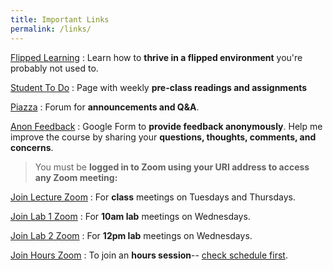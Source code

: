 ```yaml
---
title: Important Links
permalink: /links/
---
```

[Flipped Learning](/flipped)
: Learn how to **thrive in a flipped environment** you're probably not used to.

[Student To Do](/todo)
: Page with weekly **pre-class readings and assignments**

[Piazza](http://piazza.com/uri/spring2021/csc212)
: Forum for **announcements and Q&A**.

[Anon Feedback](https://docs.google.com/forms/d/e/1FAIpQLSeeC80Z4Pv0yBd7vhMfafAHAdl5I-_83qtTNKquztkvMEPKHA/viewform?usp=sf_link)
: Google Form to **provide feedback anonymously**. Help me improve the course by sharing your **questions, thoughts, comments, and concerns**.

> You must be **logged in to Zoom using your URI address to access any Zoom meeting:**

[Join Lecture Zoom](https://uri-edu.zoom.us/j/95414158050?pwd=TlhFS2h0OWVUaUJXN0xCVUg5RkR6Zz09)
: For **class** meetings on Tuesdays and Thursdays.  

[Join Lab 1 Zoom](https://uri-edu.zoom.us/j/92646736757?pwd=YUY1M2dGbkZxSEZFMTlsOVNWYk92dz09)
: For **10am lab** meetings on Wednesdays.  

[Join Lab 2 Zoom](https://uri-edu.zoom.us/j/97741139237?pwd=RVJzSkp3UXpobDBwYWdBb3ArY3dqdz09)
: For **12pm lab** meetings on Wednesdays.  

[Join Hours Zoom](https://uri-edu.zoom.us/j/99113409560?pwd=TjlDdmo5cFNzYWozMXJHSGtaZm1TQT09)
: To join an **hours session**-- [check schedule first](/staff#sched).  